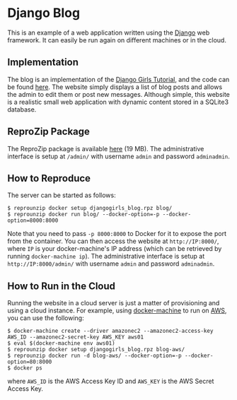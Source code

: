 Django Blog
===========

This is an example of a web application written using the [Django](https://www.djangoproject.com/) web framework. It can easily be run again on different machines or in the cloud.

Implementation
--------------

The blog is an implementation of the [Django Girls Tutorial](http://tutorial.djangogirls.org/en/), and the code can be found [here](https://github.com/remram44/djangogirls-blog-tutorial). The website simply displays a list of blog posts and allows the admin to edit them or post new messages. Although simple, this website is a realistic small web application with dynamic content stored in a SQLite3 database.

ReproZip Package
----------------

The ReproZip package is available [here](https://osf.io/zw6j7/download) (19 MB). The administrative interface is setup at `/admin/` with username `admin` and password `adminadmin`.

How to Reproduce
----------------

The server can be started as follows:

    $ reprounzip docker setup djangogirls_blog.rpz blog/
    $ reprounzip docker run blog/ --docker-option=-p --docker-option=8000:8000

Note that you need to pass `-p 8000:8000` to Docker for it to expose the port from the container. You can then access the website at `http://IP:8000/`, where `IP` is your docker-machine's IP address (which can be retrieved by running `docker-machine ip`). The administrative interface is setup at `http://IP:8000/admin/` with username `admin` and password `adminadmin`.

How to Run in the Cloud
-----------------------

Running the website in a cloud server is just a matter of provisioning and using a cloud instance. For example, using [docker-machine](https://docs.docker.com/machine/) to run on [AWS](https://aws.amazon.com/), you can use the following:

    $ docker-machine create --driver amazonec2 --amazonec2-access-key AWS_ID --amazonec2-secret-key AWS_KEY aws01
    $ eval $(docker-machine env aws01)
    $ reprounzip docker setup djangogirls_blog.rpz blog-aws/
    $ reprounzip docker run -d blog-aws/ --docker-option=-p --docker-option=80:8000
    $ docker ps

where `AWS_ID` is the AWS Access Key ID and `AWS_KEY` is the AWS Secret Access Key.
